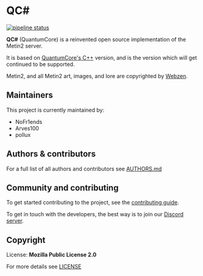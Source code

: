 # QC#
[![pipeline status](https://gitlab.com/quantum-core/core-dotnet/badges/master/pipeline.svg)](https://gitlab.com/quantum-core/core-dotnet/commits/master)

**QC#** (QuantumCore) is a reinvented open source implementation of the Metin2 server.

It is based on [QuantumCore's C++](https://gitlab.com/quantum-core/core/) version, and is the version which will get continued to be supported.

Metin2, and all Metin2 art, images, and lore are copyrighted by [Webzen](http://webzen.com/ "Webzen").

## Maintainers
This project is currently maintained by:
- NoFr1ends
- Arves100
- pollux

## Authors & contributors
For a full list of all authors and contributors see [AUTHORS.md](AUTHORS.md)

## Community and contributing
To get started contributing to the project, see the [contributing guide](CONTRIBUTING.md).

To get in touch with the developers, the best way is to join our [Discord server](https://discord.gg/6VhbYxX).

## Copyright
License: **Mozilla Public License 2.0**

For more details see [LICENSE](LICENSE)
